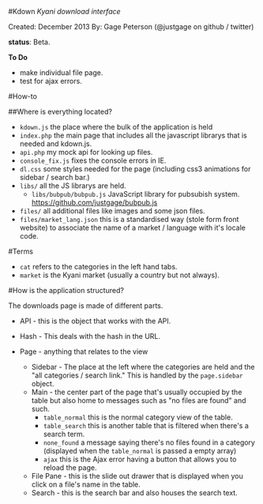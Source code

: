 #Kdown
_Kyani download interface_

Created: December 2013
By:      Gage Peterson (@justgage on github / twitter)

__status__: Beta.

__To Do__
- make individual file page.
- test for ajax errors.

#How-to


##Where is everything located?
- `kdown.js` the place where the bulk of the application is held
- `index.php` the main page that includes all the javascript librarys that is needed and kdown.js.
- `api.php` my mock api for looking up files.
- `console_fix.js` fixes the console errors in IE.
- `dl.css` some styles needed for the page (including css3 animations for sidebar / search bar.)
- `libs/` all the JS librarys are held.
    - `libs/bubpub/bubpub.js` JavaScript library for pubsubish system. <https://github.com/justgage/bubpub.js>
- `files/` all additional files like images and some json files.
- `files/market_lang.json` this is a standardised way (stole form front website) to associate the name of a market / language with it's locale code.

#Terms
- `cat` refers to the categories in the left hand tabs.
- `market` is the Kyani market (usually a country but not always).

#How is the application structured?

The downloads page is made of different parts.

- API - this is the object that works with the API.
- Hash - This deals with the hash in the URL. 

- Page - anything that relates to the view
    - Sidebar - The place at the left where the categories are held and the "all categories / search link." This is handled by the `page.sidebar` object.
    - Main - the center part of the page that's usually occupied by the table but also home to messages such as "no files are found" and such. 
        - `table_normal` this is the normal category view of the table. 
        - `table_search` this is another table that is filtered when there's a search term. 
        - `none_found` a message saying there's no files found in a category (displayed when the `table_normal` is passed a empty array)
        - `ajax` this is the Ajax error having a button that allows you to reload the page. 
    - File Pane - this is the slide out drawer that is displayed when you click on a file's name in the table. 
    - Search - this is the search bar and also houses the search text.


